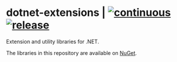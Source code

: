 # dotnet-extensions | [![continuous](https://github.com/xerris/dotnet-extensions/actions/workflows/continuous.yml/badge.svg)](https://github.com/xerris/dotnet-extensions/actions/workflows/continuous.yml) [![release](https://github.com/xerris/dotnet-extensions/actions/workflows/release.yml/badge.svg)](https://github.com/xerris/dotnet-extensions/actions/workflows/release.yml)

Extension and utility libraries for .NET.

The libraries in this repository are available on [NuGet](https://www.nuget.org/profiles/Xerris).
